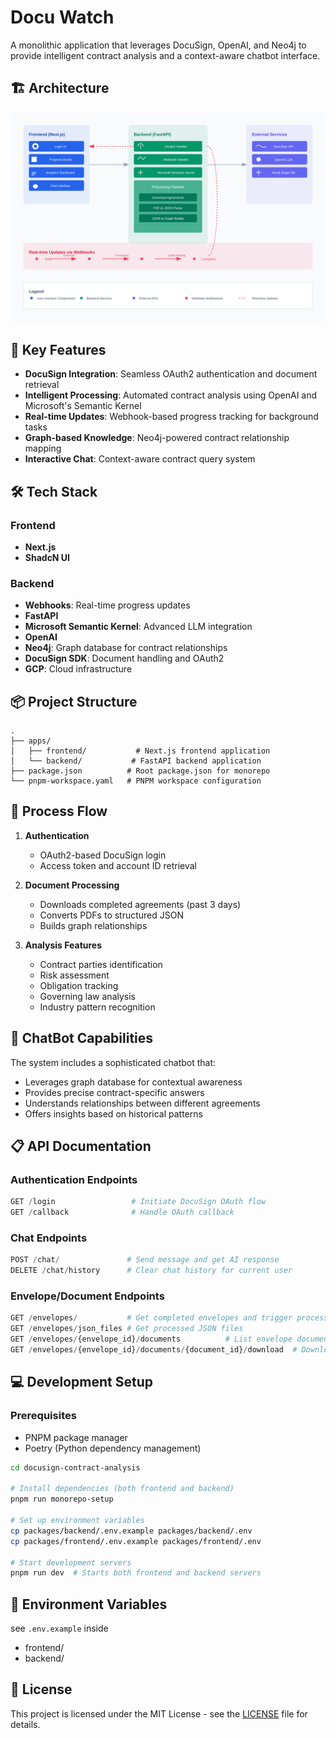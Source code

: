 # Docu Watch

A monolithic application that leverages DocuSign, OpenAI, and Neo4j to provide intelligent contract analysis and a context-aware chatbot interface.

## 🏗️ Architecture

![System Architecture](./images/architecture.svg)

## 🌟 Key Features

- **DocuSign Integration**: Seamless OAuth2 authentication and document retrieval
- **Intelligent Processing**: Automated contract analysis using OpenAI and Microsoft's Semantic Kernel
- **Real-time Updates**: Webhook-based progress tracking for background tasks
- **Graph-based Knowledge**: Neo4j-powered contract relationship mapping
- **Interactive Chat**: Context-aware contract query system

## 🛠️ Tech Stack

### Frontend
- **Next.js**
- **ShadcN UI**

### Backend
- **Webhooks**: Real-time progress updates
- **FastAPI**
- **Microsoft Semantic Kernel**: Advanced LLM integration
- **OpenAI**
- **Neo4j**: Graph database for contract relationships
- **DocuSign SDK**: Document handling and OAuth2
- **GCP**: Cloud infrastructure

## 📦 Project Structure

```
.
├── apps/
│   ├── frontend/           # Next.js frontend application
│   └── backend/           # FastAPI backend application
├── package.json          # Root package.json for monorepo
└── pnpm-workspace.yaml   # PNPM workspace configuration
```

## 🔄 Process Flow

1. **Authentication**
   - OAuth2-based DocuSign login
   - Access token and account ID retrieval

2. **Document Processing**
   - Downloads completed agreements (past 3 days)
   - Converts PDFs to structured JSON
   - Builds graph relationships

3. **Analysis Features**
   - Contract parties identification
   - Risk assessment
   - Obligation tracking
   - Governing law analysis
   - Industry pattern recognition

## 🤖 ChatBot Capabilities

The system includes a sophisticated chatbot that:
- Leverages graph database for contextual awareness
- Provides precise contract-specific answers
- Understands relationships between different agreements
- Offers insights based on historical patterns

## 📋 API Documentation

### Authentication Endpoints
```python
GET /login                 # Initiate DocuSign OAuth flow
GET /callback              # Handle OAuth callback
```

### Chat Endpoints
```python
POST /chat/               # Send message and get AI response
DELETE /chat/history      # Clear chat history for current user
```

### Envelope/Document Endpoints
```python
GET /envelopes/           # Get completed envelopes and trigger processing
GET /envelopes/json_files # Get processed JSON files
GET /envelopes/{envelope_id}/documents          # List envelope documents
GET /envelopes/{envelope_id}/documents/{document_id}/download  # Download document
```

## 💻 Development Setup

### Prerequisites
- PNPM package manager
- Poetry (Python dependency management)

```bash
cd docusign-contract-analysis

# Install dependencies (both frontend and backend)
pnpm run monorepo-setup

# Set up environment variables
cp packages/backend/.env.example packages/backend/.env
cp packages/frontend/.env.example packages/frontend/.env

# Start development servers
pnpm run dev  # Starts both frontend and backend servers
```

## 🔑 Environment Variables

see `.env.example` inside
- frontend/
- backend/


## 📝 License

This project is licensed under the MIT License - see the [LICENSE](LICENSE) file for details.